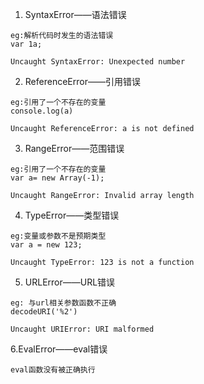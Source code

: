 1. SyntaxError——语法错误
```
eg:解析代码时发生的语法错误
var 1a;

Uncaught SyntaxError: Unexpected number
```
2. ReferenceError——引用错误
```
eg:引用了一个不存在的变量
console.log(a)

Uncaught ReferenceError: a is not defined
```
3. RangeError——范围错误
```
eg:引用了一个不存在的变量
var a= new Array(-1);

Uncaught RangeError: Invalid array length
```
4. TypeError——类型错误
```
eg:变量或参数不是预期类型
var a = new 123;

Uncaught TypeError: 123 is not a function
```
5. URLError——URL错误
```
eg: 与url相关参数函数不正确
decodeURI('%2')

Uncaught URIError: URI malformed
```
6.EvalError——eval错误
```
eval函数没有被正确执行
```